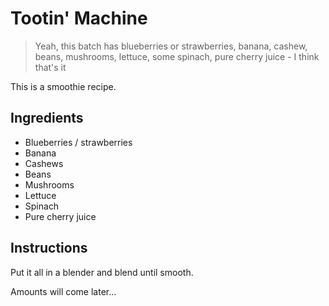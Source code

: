 <style>
@media (prefers-color-scheme: dark) {
  body {
    background-color: #242122;
    color: #efefef;
  }
}
</style>

# Tootin' Machine

> Yeah, this batch has blueberries or strawberries, banana, cashew, beans, mushrooms, lettuce, some spinach, pure cherry juice - I think that's it

This is a smoothie recipe.

## Ingredients

- Blueberries / strawberries
- Banana
- Cashews
- Beans
- Mushrooms
- Lettuce
- Spinach
- Pure cherry juice

## Instructions

Put it all in a blender and blend until smooth.

Amounts will come later… 
